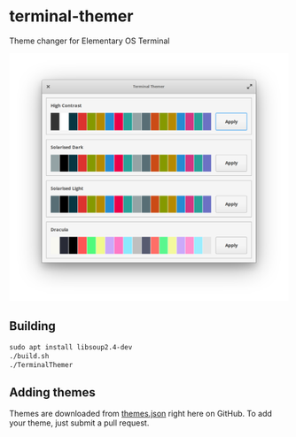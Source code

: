 # terminal-themer

Theme changer for Elementary OS Terminal

![Screenshot of Terminal Themer for Elementary OS](/screenshot.png)

## Building

```
sudo apt install libsoup2.4-dev
./build.sh
./TerminalThemer
```

## Adding themes

Themes are downloaded from [themes.json](https://github.com/AndrewVos/terminal-themer/blob/master/themes.json) right here on GitHub. To add your theme, just submit a pull request.
